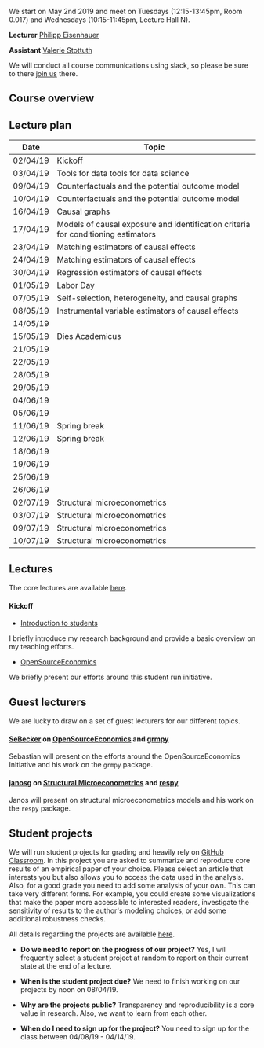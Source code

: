 We start on May 2nd 2019 and meet on Tuesdays (12:15-13:45pm, Room 0.017) and Wednesdays (10:15-11:45pm, Lecture Hall N).

**Lecturer** [Philipp Eisenhauer](https://peisenha.github.io/build/html/index.html)

**Assistant** [Valerie Stottuth](https://github.com/vstottuth)

We will conduct all course communications using slack, so please be sure to  there [join us](https://join.slack.com/t/humancapitalanalysis/shared_invite/enQtNDQ0ODkyODYyODA2LWEyZjdlNWYwYmUyNzlkOWFkNWJkMGI5M2M4ZWUyMThhNWNiMmJhY2ZjY2E4YzE3NGQ5MzcxZTRhN2QxYjgxYWY) there.

## Course overview

## Lecture plan

| Date      | Topic                                                     |
| ----------| --------------------------------------------------------- |
| 02/04/19  | Kickoff                                                   |
| 03/04/19  | Tools for data tools for data science                     |
| 09/04/19  | Counterfactuals and the potential outcome model           |
| 10/04/19  | Counterfactuals and the potential outcome model           |
| 16/04/19  | Causal graphs                                             |
| 17/04/19  | Models of causal exposure and identification criteria for conditioning estimators       |
| 23/04/19  | Matching estimators of causal effects                     |
| 24/04/19  | Matching estimators of causal effects                     |
| 30/04/19  | Regression estimators of causal effects                   |
| 01/05/19  | Labor Day                                                 |
| 07/05/19  | Self-selection, heterogeneity, and causal graphs          |
| 08/05/19  | Instrumental variable estimators of causal effects        |
| 14/05/19  |                                                           |
| 15/05/19  | Dies Academicus                                           |
| 21/05/19  |                                                           |
| 22/05/19  |                                                           |
| 28/05/19  |                                                           |
| 29/05/19  |                                                           |
| 04/06/19  |                                                           |
| 05/06/19  |                                                           |
| 11/06/19  | Spring break                                              |
| 12/06/19  | Spring break                                              |
| 18/06/19  |                                                           |
| 19/06/19  |                                                           |
| 25/06/19  |                                                           |
| 26/06/19  |                                                           |
| 02/07/19  | Structural microeconometrics                              |
| 03/07/19  | Structural microeconometrics                              |
| 09/07/19  | Structural microeconometrics                              |
| 10/07/19  | Structural microeconometrics                              |

## Lectures

The core lectures are available [here](https://github.com/HumanCapitalAnalysis/microeconometrics/blob/master/README.md).

#### Kickoff

* [Introduction to students](https://github.com/peisenha/intro_to_students/blob/master/dist/eisenhauer-introduction.pdf)

I briefly introduce my research background and provide a basic overview on my teaching efforts.

* [OpenSourceEconomics](https://github.com/OpenSourceEconomics)

We briefly present our efforts around this student run initiative.

## Guest lecturers

We are lucky to draw on a set of guest lecturers for our different topics.

#### [SeBecker](https://github.com/sebecker) on [OpenSourceEconomics](https://github.com/OpenSourceEconomics) and [grmpy](https://grmpy.readthedocs.io)

Sebastian will present on the efforts around the OpenSourceEconomics Initiative and his work on the `grmpy` package.

#### [janosg](https://github.com/janosg) on [Structural Microeconometrics](https://en.wikipedia.org/wiki/Structural_estimation) and [respy](http://respy.readthedocs.io)

Janos will present on structural microeconometrics models and his work on the `respy` package.

## Student projects

We will run student projects for grading and heavily rely on [GitHub Classroom](https://classroom.github.com). In this project you are asked to summarize and reproduce core results of an empirical paper of your choice. Please select an article that interests you but also allows you to access the data used in the analysis. Also, for a good grade you need to add some analysis of your own. This can take very different forms. For example, you could create some visualizations that make the paper more accessible to interested readers, investigate the sensitivity of results to the author's modeling choices, or add some additional robustness checks.

All details regarding the projects are available [here](https://github.com/HumanCapitalAnalysis/student-project-template).

* **Do we need to report on the progress of our project?** Yes, I will frequently select a student project at random to report on their current state at the end of a lecture.

* **When is the student project due?** We need to finish working on our projects by noon on 08/04/19.

* **Why are the projects public?** Transparency and reproducibility is a core value in research. Also, we want to learn from each other.

* **When do I need to sign up for the project?** You need to sign up for the class between 04/08/19 - 04/14/19.
